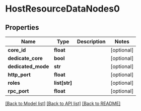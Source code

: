 # HostResourceDataNodes0

## Properties
Name | Type | Description | Notes
------------ | ------------- | ------------- | -------------
**core_id** | **float** |  | [optional] 
**dedicate_core** | **bool** |  | [optional] 
**dedicated_mode** | **str** |  | [optional] 
**http_port** | **float** |  | [optional] 
**roles** | **list[str]** |  | [optional] 
**rpc_port** | **float** |  | [optional] 

[[Back to Model list]](../README.md#documentation-for-models) [[Back to API list]](../README.md#documentation-for-api-endpoints) [[Back to README]](../README.md)

